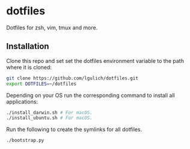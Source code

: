 # dotfiles

Dotfiles for zsh, vim, tmux and more.

## Installation

Clone this repo and set set the dotfiles environment variable to the path where it is cloned:
```sh
git clone https://github.com/lgulich/dotfiles.git
export DOTFILES=~/dotfiles
```

Depending on your OS run the corresponding command to install all applications:
```sh
./install_darwin.sh # For macOS.
./install_ubuntu.sh # For macOS.
```

Run the following to create the symlinks for all dotfiles.
```sh
./bootstrap.py
```
